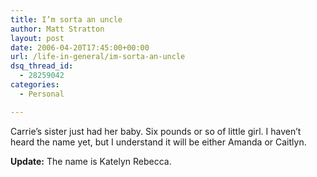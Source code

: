 ```yaml
---
title: I’m sorta an uncle
author: Matt Stratton
layout: post
date: 2006-04-20T17:45:00+00:00
url: /life-in-general/im-sorta-an-uncle
dsq_thread_id:
  - 28259042
categories:
  - Personal

---
```

Carrie&#8217;s sister just had her baby. Six pounds or so of little girl. I haven&#8217;t heard the name yet, but I understand it will be either Amanda or Caitlyn.

**Update:** The name is Katelyn Rebecca.